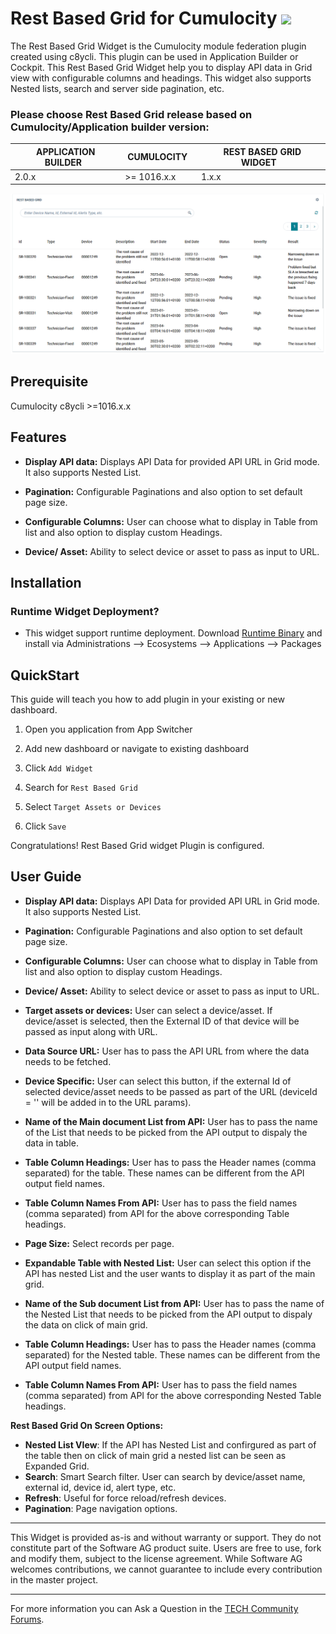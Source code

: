 # Rest Based Grid for Cumulocity [<img width="35" src="https://user-images.githubusercontent.com/32765455/211497905-561e9197-18b9-43d5-a023-071d3635f4eb.png"/>](https://github.com/SoftwareAG/cumulocity-rest-based-grid-widget-plugin/releases/download/1.0.3/sag-ps-pkg-rest-based-grid-widget-1.0.3.zip)



The Rest Based Grid Widget is the Cumulocity module federation plugin created using c8ycli. This plugin can be used in Application Builder or Cockpit. This Rest Based Grid Widget help you to display API data in Grid view with configurable columns and headings. This widget also supports Nested lists, search and server side pagination, etc.

### Please choose Rest Based Grid release based on Cumulocity/Application builder version:

|APPLICATION BUILDER&nbsp;&nbsp;|&nbsp;CUMULOCITY&nbsp;&nbsp;|&nbsp;REST BASED GRID WIDGET&nbsp;&nbsp;|
|--------------------|-------------|------------------------|
| 2.0.x              | >= 1016.x.x  | 1.x.x           |



![Rest-Based-Grid](images/restbasedgrid.PNG)




## Prerequisite
   Cumulocity c8ycli >=1016.x.x


## Features

  
*  **Display API data:** Displays API Data for provided API URL in Grid mode. It also supports Nested List.

*  **Pagination:** Configurable Paginations and also option to set default page size.

*  **Configurable Columns:** User can choose what to display in Table from list and also option to display custom Headings.

*  **Device/ Asset:** Ability to select device or asset to pass as input to URL.

   
## Installation

  
### Runtime Widget Deployment?

* This widget support runtime deployment. Download [Runtime Binary](https://github.com/SoftwareAG/cumulocity-rest-based-grid-widget-plugin/releases/download/1.0.3/sag-ps-pkg-rest-based-grid-widget-1.0.3.zip) and install via Administrations --> Ecosystems --> Applications --> Packages 


## QuickStart
  

This guide will teach you how to add plugin in your existing or new dashboard.
  

1. Open you application from App Switcher
  

2. Add new dashboard or navigate to existing dashboard
  

3. Click `Add Widget`
  

4. Search for `Rest Based Grid`


5. Select `Target Assets or Devices`


6. Click `Save`


Congratulations! Rest Based Grid widget Plugin is configured.

  

## User Guide

 
*  **Display API data:** Displays API Data for provided API URL in Grid mode. It also supports Nested List.

*  **Pagination:** Configurable Paginations and also option to set default page size.

*  **Configurable Columns:** User can choose what to display in Table from list and also option to display custom Headings.

*  **Device/ Asset:** Ability to select device or asset to pass as input to URL.
*  **Target assets or devices:** User can select a device/asset. If device/asset is selected, then the External ID of that device will be passed as input along with URL. 
*  **Data Source URL:** User has to pass the API URL from where the data needs to be fetched.
*  **Device Specific:** User can select this button, if the external Id of selected device/asset needs to be passed as part of the URL (deviceId = '' will be added in to the URL params).
*  **Name of the Main document List from API:** User has to pass the name of the List that needs to be picked from the API output to dispaly the data in table.
*  **Table Column Headings:** User has to pass the Header names (comma separated) for the table. These names can be different from the API output field names.
*  **Table Column Names From API:** User has to pass the field names (comma separated) from API for the above corresponding Table headings.
*  **Page Size:** Select records per page.

*  **Expandable Table with Nested List:** User can select this option if the API has nested List and the user wants to display it as part of the main grid.
*  **Name of the Sub document List from API:** User has to pass the name of the Nested List that needs to be picked from the API output to dispaly the data on click of main grid.
*  **Table Column Headings:** User has to pass the Header names (comma separated) for the Nested table. These names can be different from the API output field names.
*  **Table Column Names From API:** User has to pass the field names (comma separated) from API for the above corresponding Nested Table headings.



**Rest Based Grid On Screen Options:**

*  **Nested List VIew**: If the API has Nested List and confirgured as part of the table then on click of main grid a nested list can be seen as Expanded Grid.
*  **Search**: Smart Search filter. User can search by device/asset name, external id, device id, alert type, etc.
*  **Refresh**: Useful for force reload/refresh devices.
*  **Pagination**: Page navigation options.

 


------------------------------

This Widget is provided as-is and without warranty or support. They do not constitute part of the Software AG product suite. Users are free to use, fork and modify them, subject to the license agreement. While Software AG welcomes contributions, we cannot guarantee to include every contribution in the master project.
_____________________
For more information you can Ask a Question in the [TECH Community Forums](https://tech.forums.softwareag.com/tag/Cumulocity-IoT).
